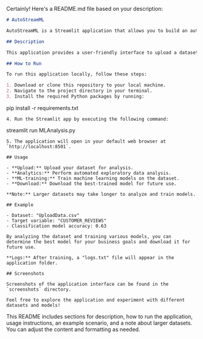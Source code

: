 Certainly! Here's a README.md file based on your description:

```markdown
# AutoStreamML

AutoStreamML is a Streamlit application that allows you to build an automated ML pipeline for data analysis and model training.

## Description

This application provides a user-friendly interface to upload a dataset, perform automated exploratory data analysis (EDA) using Pandas profiling, and train machine learning models for classification tasks. It offers insights into the dataset's characteristics and allows users to select the target variable for model training.

## How to Run

To run this application locally, follow these steps:

1. Download or clone this repository to your local machine.
2. Navigate to the project directory in your terminal.
3. Install the required Python packages by running:
   ```
   pip install -r requirements.txt
   ```
4. Run the Streamlit app by executing the following command:
   ```
   streamlit run MLAnalysis.py
   ```
5. The application will open in your default web browser at `http://localhost:8501`.

## Usage

- **Upload:** Upload your dataset for analysis.
- **Analytics:** Perform automated exploratory data analysis.
- **ML-training:** Train machine learning models on the dataset.
- **Download:** Download the best-trained model for future use.

**Note:** Larger datasets may take longer to analyze and train models.

## Example

- Dataset: "UploadData.csv"
- Target variable: "CUSTOMER_REVIEWS"
- Classification model accuracy: 0.63

By analyzing the dataset and training various models, you can determine the best model for your business goals and download it for future use.

**Logs:** After training, a "logs.txt" file will appear in the application folder.

## Screenshots

Screenshots of the application interface can be found in the `screenshots` directory.

Feel free to explore the application and experiment with different datasets and models!
```

This README includes sections for description, how to run the application, usage instructions, an example scenario, and a note about larger datasets. You can adjust the content and formatting as needed.
